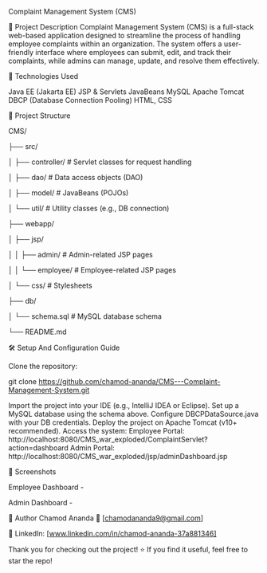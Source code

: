 Complaint Management System (CMS)


📌 Project Description
Complaint Management System (CMS) is a full-stack web-based application designed to streamline the process of handling employee complaints within an organization. The system offers a user-friendly interface where employees can submit, edit, and track their complaints, while admins can manage, update, and resolve them effectively.


🔧 Technologies Used

Java EE (Jakarta EE)
JSP & Servlets
JavaBeans
MySQL
Apache Tomcat
DBCP (Database Connection Pooling)
HTML, CSS

📁 Project Structure


CMS/

├── src/

│ ├── controller/ # Servlet classes for request handling

│ ├── dao/ # Data access objects (DAO)

│ ├── model/ # JavaBeans (POJOs)

│ └── util/ # Utility classes (e.g., DB connection)

├── webapp/

│ ├── jsp/

│ │ ├── admin/ # Admin-related JSP pages

│ │ └── employee/ # Employee-related JSP pages

│ └── css/ # Stylesheets

├── db/

│ └── schema.sql # MySQL database schema

└── README.md


🛠️ Setup And Configuration Guide


Clone the repository:

git clone https://github.com/chamod-ananda/CMS---Complaint-Management-System.git

Import the project into your IDE (e.g., IntelliJ IDEA or Eclipse).
Set up a MySQL database using the schema above.
Configure DBCPDataSource.java with your DB credentials.
Deploy the project on Apache Tomcat (v10+ recommended).
Access the system:
Employee Portal: http://localhost:8080/CMS_war_exploded/ComplaintServlet?action=dashboard
Admin Portal: http://localhost:8080/CMS_war_exploded/jsp/adminDashboard.jsp

📸 Screenshots


Employee Dashboard -




Admin Dashboard -




🙋 Author
Chamod Ananda
 📧 [chamodananda9@gmail.com]

💼 LinkedIn: [www.linkedin.com/in/chamod-ananda-37a881346]


Thank you for checking out the project! ⭐ If you find it useful, feel free to star the repo!
